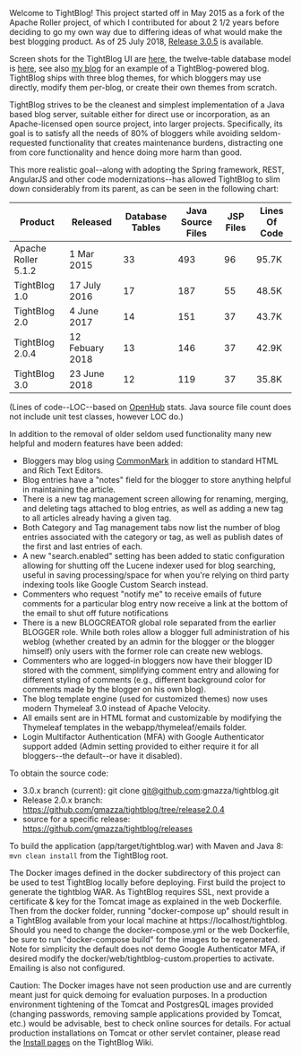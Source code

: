 Welcome to TightBlog! This project started off in May 2015 as a fork of the Apache Roller project, of which I contributed for about 2 1/2 years 
before deciding to go my own way due to differing ideas of what would make the best blogging product.  As of 25 July 2018, <a href="https://github.com/gmazza/tightblog/releases">Release 3.0.5</a> is available.

Screen shots for the TightBlog UI are [here](https://github.com/gmazza/tightblog/wiki/Screenshots), the twelve-table database model is
[here](https://github.com/gmazza/tightblog/blob/master/app/src/main/resources/dbscripts/createdb.vm), see also [my blog](https://glenmazza.net/blog/) for an example
of a TightBlog-powered blog.  TightBlog ships with three blog themes, for which bloggers may use directly, modify them per-blog, or create their own themes from scratch.

TightBlog strives to be the cleanest and simplest implementation of a Java based blog server, suitable either for direct use or
incorporation, as an Apache-licensed open source project, into larger projects.  Specifically, its goal is to satisfy all the needs of 80% of bloggers while
avoiding seldom-requested functionality that creates maintenance burdens, distracting one from core functionality and hence doing more harm than good.

This more realistic goal--along with adopting the Spring framework, REST, AngularJS and other code modernizations--has allowed TightBlog to slim down considerably from its parent, as can be seen in the following chart:

|Product|Released|Database Tables|Java Source Files|JSP Files|Lines Of Code|
|-----|-----|-----|-----|-----|-----|
|Apache Roller 5.1.2|1 Mar 2015|33|493|96|95.7K|
|TightBlog 1.0|17 July 2016|17|187|55|48.5K|
|TightBlog 2.0|4 June 2017|14|151|37|43.7K|
|TightBlog 2.0.4|12 Febuary 2018|13|146|37|42.9K|
|TightBlog 3.0|23 June 2018|12|119|37|35.8K|

(Lines of code--LOC--based on <a href="https://www.openhub.net/p/tightblog">OpenHub</a> stats.  Java source file count does not include unit test classes, however LOC do.)

In addition to the removal of older seldom used functionality many new helpful and modern features have been added:

* Bloggers may blog using <a href="http://commonmark.org/">CommonMark</a> in addition to standard HTML and Rich Text Editors.
* Blog entries have a "notes" field for the blogger to store anything helpful in maintaining the article.
* There is a new tag management screen allowing for renaming, merging, and deleting tags attached to blog entries, as well as adding a new tag to all articles already having a given tag.
* Both Category and Tag management tabs now list the number of blog entries associated with the category or tag, as well as publish dates of the first and last entries of each.
* A new "search.enabled" setting has been added to static configuration allowing for shutting off the Lucene indexer used for blog searching, useful in saving processing/space for when you're relying on third party indexing tools like Google Custom Search instead.
* Commenters who request "notify me" to receive emails of future comments for a particular blog entry now receive a link at the bottom of the email to shut off future notifications
* There is a new BLOGCREATOR global role separated from the earlier BLOGGER role.  While both roles allow a blogger full administration of his weblog (whether created by an admin for the blogger or the blogger himself) only users with the former role can create new weblogs.   
* Commenters who are logged-in bloggers now have their blogger ID stored with the comment, simplifying comment entry and allowing for different styling of comments (e.g., different background color for comments made by the blogger on his own blog).
* The blog template engine (used for customized themes) now uses modern Thymeleaf 3.0 instead of Apache Velocity.
* All emails sent are in HTML format and customizable by modifying the Thymeleaf templates in the webapp/thymeleaf/emails folder.
* Login Multifactor Authentication (MFA) with Google Authenticator support added (Admin setting provided to either require it for all bloggers--the default--or have it disabled).

To obtain the source code:
* 3.0.x branch (current): git clone git@github.com:gmazza/tightblog.git
* Release 2.0.x branch: https://github.com/gmazza/tightblog/tree/release2.0.4
* source for a specific release: https://github.com/gmazza/tightblog/releases

To build the application (app/target/tightblog.war) with Maven and Java 8:
  `mvn clean install` from the TightBlog root.

The Docker images defined in the docker subdirectory of this project can be used to test TightBlog locally before deploying.  First build
the project to generate the tightblog WAR.  As TightBlog requires SSL, next provide a certificate & key for the Tomcat
image as explained in the web Dockerfile.  Then from the docker folder, running "docker-compose up" should result in a TightBlog available
from your local machine at https://localhost/tightblog.  Should you need to change the docker-compose.yml or the web Dockerfile, be sure
to run "docker-compose build" for the images to be regenerated.  Note for simplicity the default does not demo Google Authenticator MFA,
if desired modify the docker/web/tightblog-custom.properties to activate. Emailing is also not configured.

Caution: The Docker images have not seen production use and are currently meant just for quick demoing for evaluation purposes.  In a
production environment tightening of the Tomcat and PostgresQL images provided (changing passwords, removing sample applications
provided by Tomcat, etc.) would be advisable, best to check online sources for details.  For actual production installations on Tomcat
or other servlet container, please read the <a href="https://github.com/gmazza/tightblog/wiki">Install pages</a> on the TightBlog Wiki.
